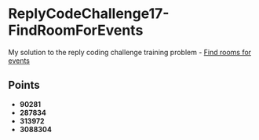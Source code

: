 # ReplyCodeChallenge17-FindRoomForEvents
My solution to the reply coding challenge training problem - [Find rooms for events](https://challenges.reply.com/tamtamy/challenge/15/detail)

## Points
* **90281**
* **287834**
* **313972**
* **3088304**
